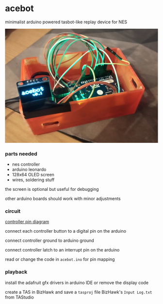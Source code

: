 # acebot

minimalist arduino powered tasbot-like replay device for NES

![](./acebot.png)

### parts needed

* nes controller
* arduino leonardo
* 128x64 OLED screen
* wires, soldering stuff

the screen is optional but useful for debugging

other arduino boards should work with minor adjustments

### circuit 

[controller pin diagram](https://content.instructables.com/FAS/BGIL/I4SCSNBA/FASBGILI4SCSNBA.jpg)

connect each controller button to a digital pin on the arduino

connect controller ground to arduino ground

connect controller latch to an interrupt pin on the arduino

read or change the code in `acebot.ino` for pin mapping

### playback

install the adafruit gfx drivers in arduino IDE or remove the display code


create a TAS in BizHawk and save a `tasproj` file
BizHawk's `Input Log.txt` from TAStudio
